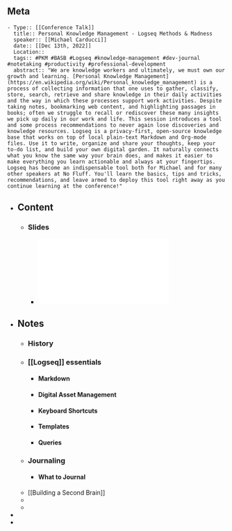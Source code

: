 ## Meta
	- Type:: [[Conference Talk]]
	  title:: Personal Knowledge Management - Logseq Methods & Madness
	  speaker:: [[Michael Carducci]]
	  date:: [[Dec 13th, 2022]] 
	  Location:: 
	  tags:: #PKM #BASB #Logseq #knowledge-management #dev-journal #notetaking #productivity #professional-development
	  abstract:: "We are knowledge workers and ultimately, we must own our growth and learning. [Personal Knowledge Management](https://en.wikipedia.org/wiki/Personal_knowledge_management) is a process of collecting information that one uses to gather, classify, store, search, retrieve and share knowledge in their daily activities and the way in which these processes support work activities. Despite taking notes, bookmarking web content, and highlighting passages in books; often we struggle to recall or rediscover these many insights we pick up daily in our work and life. This session introduces a tool and some process recommendations to never again lose discoveries and knowledge resources. Logseq is a privacy-first, open-source knowledge base that works on top of local plain-text Markdown and Org-mode files. Use it to write, organize and share your thoughts, keep your to-do list, and build your own digital garden. It naturally connects what you know the same way your brain does, and makes it easier to make everything you learn actionable and always at your fingertips. Logseq has become an indispensable tool both for Michael and for many other speakers at No Fluff. You'll learn the basics, tips and tricks, recommendations, and leave armed to deploy this tool right away as you continue learning at the conference!"
- ## Content
	- ### Slides
		- ![LogSeq methods and Madness.pdf](../assets/LogSeq_methods_and_Madness_1670890398328_0.pdf)
- ## Notes
	- ### History
	- ### [[Logseq]] essentials
		- #### Markdown
		- #### Digital Asset Management
		- #### Keyboard Shortcuts
		- #### Templates
		- #### Queries
	- ### Journaling
		- #### What to Journal
	- [[Building a Second Brain]]
	-
	-
-
-